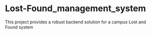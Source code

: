 # Lost-Found_management_system
This project provides a robust backend solution for a campus Lost and Found system
